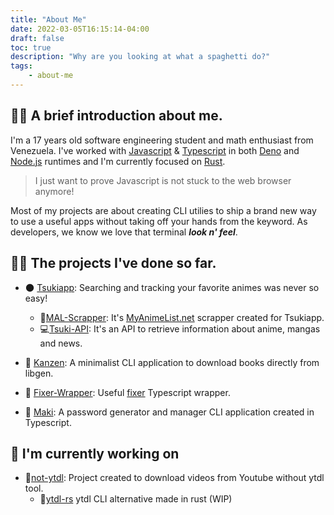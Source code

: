 ```yaml
---
title: "About Me"
date: 2022-03-05T16:15:14-04:00
draft: false
toc: true
description: "Why are you looking at what a spaghetti do?"
tags:
    - about-me
---
```


## 🐱‍💻 A brief introduction about me.

I'm a 17 years old software engineering student and math enthusiast from Venezuela. I've worked with [Javascript](https://www.javascript.com/) & [Typescript](https://www.typescriptlang.org/) in both [Deno](https://deno.land/) and [Node.js](https://nodejs.org/en/) runtimes and I'm currently focused on [Rust](https://www.rust-lang.org/).

> I just want to prove Javascript is not stuck to the web browser anymore!

Most of my projects are about creating CLI utilies to ship a brand new way to use a useful apps without taking off your hands from the keyword. As developers, we know we love that terminal ***look n' feel***. 

## 🐱‍🏍 The projects I've done so far.

- 🌑 [Tsukiapp](https://github.com/Tsukiapp/): Searching and tracking your favorite animes was never so easy!
  - 🎇[MAL-Scrapper](https://github.com/Tsukiapp/MAL-Scrapper): It's [MyAnimeList.net](https://myanimelist.net/) scrapper created for Tsukiapp.
  - 💻[Tsuki-API](https://github.com/Tsukiapp/Tsuki-API): It's an API to retrieve information about anime, mangas and news. 

- 🧨 [Kanzen](https://github.com/alejandro0619/Kanzen-CLI): A minimalist CLI application to download books directly from libgen.
- 💸 [Fixer-Wrapper](https://github.com/alejandro0619/Fixer-wrapper): Useful [fixer](https://fixer.io/) Typescript wrapper.
- 🍣 [Maki](https://github.com/alejandro0619/Maki): A password generator and manager CLI application created in Typescript.

## 🚀 I'm currently working on
- 🌟[not-ytdl](https://github.com/not-ytdl): Project created to download videos from Youtube without ytdl tool.
  - 🦀[ytdl-rs](https://github.com/alejandro0619/ytdl-rs) ytdl CLI alternative made in rust (WIP)
